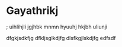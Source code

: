 # Gayathrikj

;  uihlihjli
jgjhbk 
mnmn
hyuuhj hkjbh uliunji 


dfgkjsdkfjg  dfkljsglkdjfg  dlsfkgjlskdjfg
edfsdf
